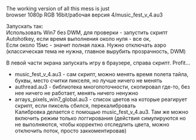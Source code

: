 The working version of all this mess is just  
browser 1080p RGB 16bit/рабочая версия 4/music_fest_v_4.au3
  
Запускать так:  
Использовать Win7 без DWM, для проверки - запустить скрипт Autohotkey, если время выполнения около нуля - все ок,  
Если около 15мс -  значит полная лажа. Нужно отключать аэро (классическая тема не нужна, главное вырубить прозрачность, DWM)  
  
В левой части экрана запускать игру в браузере, справа скрипт. Profit...  
  
* music_fest_v_4.au3 - cам скрипт, можно менять время полета тайла, буквы, место считки пикселя, но лучше ничего не менять  
* authread.au3 - библиотека многопоточности, скопировал где-то, без нее ничего не работает, менять ничего ненужно
* arrays_pixels_win7_global.au3 - список цветов на которые реагирует скрипт, если пиксель сбился, перекалибровать  
Калибровка делается с помощью music_fest_v_4.au3. Там же можно включить режим только логгирования 
(действия симулируются но не выполняются, чтобы корректно отследлить цвета, можно отключить поток, просто заккоментировав)
